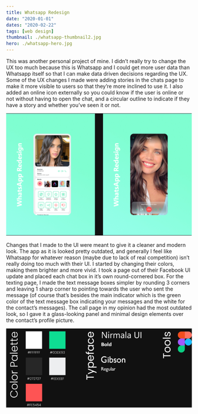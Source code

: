 ```yaml
---
title: Whatsapp Redesign
date: "2020-01-01"
dates: "2020-02-22"
tags: [web design]
thumbnail: ./whatsapp-thumbnail2.jpg
hero: ./whatsapp-hero.jpg
---
```


This was another personal project of mine. I didn’t really try to change the UX too much because this is Whatsapp and I could get more user data than Whatsapp itself so that I can make data driven decisions regarding the UX. Some of the UX changes I made were adding stories in the chats page to make it more visible to users so that they’re more inclined to use it. I also added an online icon externally so you could know if the user is online or not without having to open the chat, and a circular outline to indicate if they have a story and whether you’ve seen it or not.

<div class="kg-card kg-image-card kg-width-wide">

![whatsApp changes](./whatsapp-changes1.jpg)

</div>

Changes that I made to the UI were meant to give it a cleaner and modern look. The app as it is looked pretty outdated, and generally I feel like Whatsapp for whatever reason (maybe due to lack of real competition) isn’t really doing too much with their UI. I started by changing their colors, making them brighter and more vivid. I took a page out of their Facebook UI update and placed each chat box in it’s own round-cornered box. For the texting page, I made the text message boxes simpler by rounding 3 corners and leaving 1 sharp corner to pointing towards the user who sent the message (of course that’s besides the main indicator which is the green color of the text message box indicating your messages and the white for the contact’s messages). The call page in my opinion had the most outdated look, so I gave it a glass-looking panel and minimal design elements over the contact’s profile picture.

<div class="kg-card kg-image-card kg-width-wide">

![whatsApp changes](./whatsapp-colors4.jpg)

<div>
